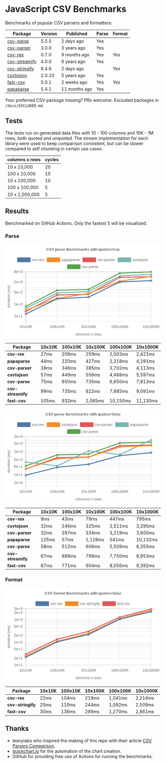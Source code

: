 # JavaScript CSV Benchmarks

Benchmarks of popular CSV parsers and formatters:

<!-- packages -->
| Package | Version | Published | Parse | Format 
|---------|---------|-----------|-------|--------
| [csv-parse](https://www.npmjs.com/package/csv-parse) | 5.5.5 | 2 days ago | Yes |  
| [csv-parser](https://www.npmjs.com/package/csv-parser) | 3.0.0 | 3 years ago | Yes |  
| [csv-rex](https://www.npmjs.com/package/csv-rex) | 0.7.0 | 9 months ago | Yes | Yes 
| [csv-streamify](https://www.npmjs.com/package/csv-streamify) | 4.0.0 | 6 years ago | Yes |  
| [csv-stringify](https://www.npmjs.com/package/csv-stringify) | 6.4.6 | 2 days ago |  | Yes 
| [csvtojson](https://www.npmjs.com/package/csvtojson) | 2.0.10 | 5 years ago | Yes |  
| [fast-csv](https://www.npmjs.com/package/fast-csv) | 5.0.1 | 2 weeks ago | Yes | Yes 
| [papaparse](https://www.npmjs.com/package/papaparse) | 5.4.1 | 11 months ago | Yes |  
<!-- packages -->

Your preferred CSV package missing? PRs welcome. Excluded packages in `/docs/EXCLUDED.md`.

## Tests
The tests run on generated data files with 10 - 100 columns and 10K - 1M rows, both quoted and unquoted. The stream implementation for each library were used to keep comparison consistent, but can be slower compared to self chunking in certain use cases.

<!-- tests -->
| columns x rows | cycles 
|----------------|--------
| 10 x 10,000 | 20 
| 100 x 10,000 | 10 
| 10 x 100,000 | 10 
| 100 x 100,000 | 5 
| 10 x 1,000,000 | 5 
<!-- tests -->

## Results 
Benchmarked on GitHub Actions. Only the fastest 5 will be visualized.

### Parse
![Quoted CSV Parser Benchmarks](https://github.com/willfarrell/csv-benchmarks/raw/main/results/parse_quotes%3Dtrue.png)

<!-- parse quotes=true -->
| Package | 10x10K | 100x10K | 10x100K | 100x100K | 10x1000K 
|---------|---|---|---|---|---
| **csv-rex** | 27ms | 208ms | 259ms | 2,003ms | 2,421ms 
| **papaparse** | 44ms | 220ms | 427ms | 2,218ms | 4,291ms 
| **csv-parser** | 38ms | 346ms | 385ms | 3,702ms | 4,113ms 
| **csvtojson** | 57ms | 449ms | 556ms | 4,488ms | 5,597ms 
| **csv-parse** | 75ms | 650ms | 735ms | 6,650ms | 7,813ms 
| **csv-streamify** | 99ms | 735ms | 822ms | 7,885ms | 9,091ms 
| **fast-csv** | 105ms | 932ms | 1,085ms | 10,150ms | 11,130ms 
<!-- parse quotes=true -->

![Non-Quoted CSV Parser Benchmarks](https://github.com/willfarrell/csv-benchmarks/raw/main/results/parse_quotes%3Dfalse.png)

<!-- parse quotes=false -->
| Package | 10x10K | 100x10K | 10x100K | 100x100K | 10x1000K 
|---------|---|---|---|---|---
| **csv-rex** | 9ms | 43ms | 79ms | 447ms | 795ms 
| **csvtojson** | 32ms | 246ms | 325ms | 2,511ms | 3,290ms 
| **csv-parser** | 32ms | 297ms | 334ms | 3,219ms | 3,600ms 
| **papaparse** | 125ms | 57ms | 1,128ms | 541ms | 10,132ms 
| **csv-parse** | 58ms | 512ms | 606ms | 5,509ms | 6,355ms 
| **csv-streamify** | 67ms | 688ms | 798ms | 7,750ms | 8,953ms 
| **fast-csv** | 87ms | 771ms | 904ms | 8,056ms | 9,392ms 
<!-- parse quotes=false -->

### Format

![Non-Quoted CSV Formatter Benchmarks](https://github.com/willfarrell/csv-benchmarks/raw/main/results/format_quotes%3Dfalse.png)

<!-- format quotes=false -->
| Package | 10x10K | 100x10K | 10x100K | 100x100K | 10x1000K 
|---------|---|---|---|---|---
| **csv-rex** | 22ms | 104ms | 219ms | 1,041ms | 2,214ms 
| **csv-stringify** | 25ms | 110ms | 244ms | 1,092ms | 2,509ms 
| **fast-csv** | 30ms | 136ms | 299ms | 1,270ms | 2,861ms 
<!-- format quotes=false -->

## Thanks
- leanylabs who inspired the making of this repo with their article [CSV Parsers Comparison](https://leanylabs.com/blog/js-csv-parsers-benchmarks/).
- [quickchart.io](https://quickchart.io) for the automation of the chart creation.
- GitHub for providing free use of Actions for running the benchmarks.
